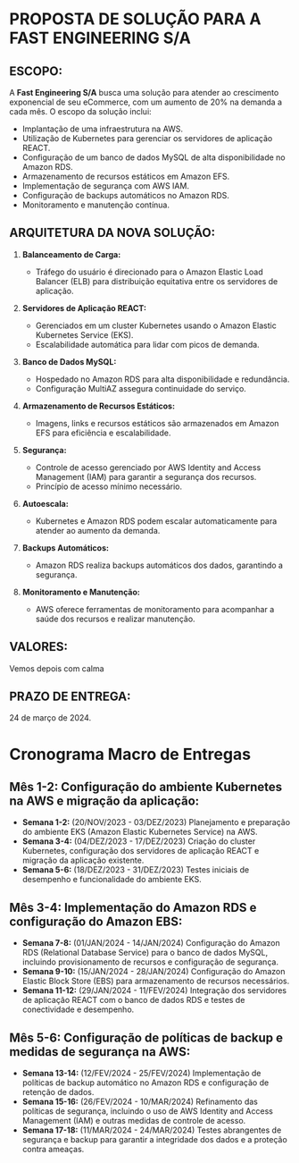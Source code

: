 # PROPOSTA DE SOLUÇÃO PARA A FAST ENGINEERING S/A

## ESCOPO:
A **Fast Engineering S/A** busca uma solução para atender ao crescimento exponencial de seu eCommerce, com um aumento de 20% na demanda a cada mês. O escopo da solução inclui:

- Implantação de uma infraestrutura na AWS.
- Utilização de Kubernetes para gerenciar os servidores de aplicação REACT.
- Configuração de um banco de dados MySQL de alta disponibilidade no Amazon RDS.
- Armazenamento de recursos estáticos em Amazon EFS.
- Implementação de segurança com AWS IAM.
- Configuração de backups automáticos no Amazon RDS.
- Monitoramento e manutenção contínua.

## ARQUITETURA DA NOVA SOLUÇÃO:
1. **Balanceamento de Carga:**
   - Tráfego do usuário é direcionado para o Amazon Elastic Load Balancer (ELB) para distribuição equitativa entre os servidores de aplicação.

2. **Servidores de Aplicação REACT:**
   - Gerenciados em um cluster Kubernetes usando o Amazon Elastic Kubernetes Service (EKS).
   - Escalabilidade automática para lidar com picos de demanda.

3. **Banco de Dados MySQL:**
   - Hospedado no Amazon RDS para alta disponibilidade e redundância.
   - Configuração MultiAZ assegura continuidade do serviço.

4. **Armazenamento de Recursos Estáticos:**
   - Imagens, links e recursos estáticos são armazenados em Amazon EFS para eficiência e escalabilidade.

5. **Segurança:**
   - Controle de acesso gerenciado por AWS Identity and Access Management (IAM) para garantir a segurança dos recursos.
   - Princípio de acesso mínimo necessário.

6. **Autoescala:**
   - Kubernetes e Amazon RDS podem escalar automaticamente para atender ao aumento da demanda.

7. **Backups Automáticos:**
   - Amazon RDS realiza backups automáticos dos dados, garantindo a segurança.

8. **Monitoramento e Manutenção:**
   - AWS oferece ferramentas de monitoramento para acompanhar a saúde dos recursos e realizar manutenção.

## VALORES:
Vemos depois com calma

## PRAZO DE ENTREGA:
24 de março de 2024.

# Cronograma Macro de Entregas

## Mês 1-2: Configuração do ambiente Kubernetes na AWS e migração da aplicação:

- **Semana 1-2:** (20/NOV/2023 - 03/DEZ/2023) Planejamento e preparação do ambiente EKS (Amazon Elastic Kubernetes Service) na AWS.
- **Semana 3-4:** (04/DEZ/2023 - 17/DEZ/2023) Criação do cluster Kubernetes, configuração dos servidores de aplicação REACT e migração da aplicação existente.
- **Semana 5-6:** (18/DEZ/2023 - 31/DEZ/2023) Testes iniciais de desempenho e funcionalidade do ambiente EKS.

## Mês 3-4: Implementação do Amazon RDS e configuração do Amazon EBS:

- **Semana 7-8:** (01/JAN/2024 - 14/JAN/2024) Configuração do Amazon RDS (Relational Database Service) para o banco de dados MySQL, incluindo provisionamento de recursos e configuração de segurança.
- **Semana 9-10:** (15/JAN/2024 - 28/JAN/2024) Configuração do Amazon Elastic Block Store (EBS) para armazenamento de recursos necessários.
- **Semana 11-12:** (29/JAN/2024 - 11/FEV/2024) Integração dos servidores de aplicação REACT com o banco de dados RDS e testes de conectividade e desempenho.

## Mês 5-6: Configuração de políticas de backup e medidas de segurança na AWS:

- **Semana 13-14:** (12/FEV/2024 - 25/FEV/2024) Implementação de políticas de backup automático no Amazon RDS e configuração de retenção de dados.
- **Semana 15-16:** (26/FEV/2024 - 10/MAR/2024) Refinamento das políticas de segurança, incluindo o uso de AWS Identity and Access Management (IAM) e outras medidas de controle de acesso.
- **Semana 17-18:** (11/MAR/2024 - 24/MAR/2024) Testes abrangentes de segurança e backup para garantir a integridade dos dados e a proteção contra ameaças.
